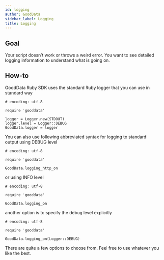 ```yaml
---
id: logging
author: GoodData
sidebar_label: Logging
title: Logging
---
```


Goal
-------

Your script doesn’t work or throws a weird error. You want to see
detailed logging information to understand what is going on.

How-to
--------

GoodData Ruby SDK uses the standard Ruby logger that you can use in
standard way

    # encoding: utf-8

    require 'gooddata'

    logger = Logger.new(STDOUT)
    logger.level = Logger::DEBUG
    GoodData.logger = logger

You can also use following abbreviated syntax for logging to standard
output using DEBUG level

    # encoding: utf-8

    require 'gooddata'

    GoodData.logging_http_on

or using INFO level

    # encoding: utf-8

    require 'gooddata'

    GoodData.logging_on

another option is to specify the debug level explicitly

    # encoding: utf-8

    require 'gooddata'

    GoodData.logging_on(Logger::DEBUG)

There are quite a few options to choose from. Feel free to use whatever
you like the best.
